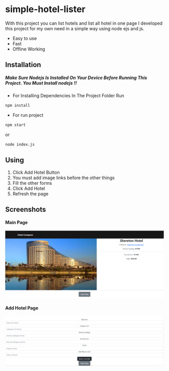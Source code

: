 # simple-hotel-lister
With this project you can list hotels and list all hotel in one page
I developed this project for my own need in a simple way using node ejs and js.

- Easy to use
- Fast
- Offline Working

## Installation

##### Make Sure Nodejs Is Installed On Your Device Before Running This Project. You Must Install nodejs !!
- For Installing Dependencies In The Project Folder Run 
```sh
npm install
```
- For run project 
```sh
npm start
```
or
```sh
node index.js
```
## Using
1. Click Add Hotel Button 
2. You must add image links before the other things
3. Fill the other forms
4. Click Add Hotel 
5. Refresh the page
## Screenshots

#### Main Page
![main page](./screenshots/main.png "Main Page")
#### Add Hotel Page
![Add Hotel Page](./screenshots/addHotel.png "Add Hotel")

